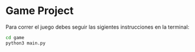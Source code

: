 # Game Project

Para correr el juego debes seguir las sigientes instrucciones en la terminal:

```sh
cd game
python3 main.py
```

